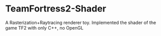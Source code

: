 # TeamFortress2-Shader
A Rasterization+Raytracing renderer toy. Implemented the shader of the game TF2 with only C++, no OpenGL
